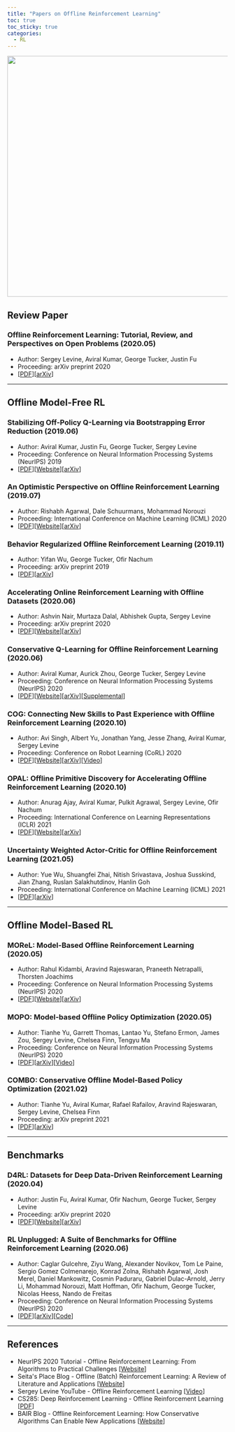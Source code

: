 ```yaml
---
title: "Papers on Offline Reinforcement Learning"
toc: true
toc_sticky: true
categories:
  - RL
---
```


<center> <img src='../../assets/images/offline_rl.png' width="550"> </center>

## Review Paper

### Offline Reinforcement Learning: Tutorial, Review, and Perspectives on Open Problems (2020.05)

- Author: Sergey Levine, Aviral Kumar, George Tucker, Justin Fu
- Proceeding: arXiv preprint 2020
- [[PDF](https://arxiv.org/pdf/2005.01643.pdf)][[arXiv](https://arxiv.org/abs/2005.01643)]

---

## Offline Model-Free RL

### Stabilizing Off-Policy Q-Learning via Bootstrapping Error Reduction (2019.06)

- Author: Aviral Kumar, Justin Fu, George Tucker, Sergey Levine
- Proceeding: Conference on Neural Information Processing Systems (NeurIPS) 2019
- [[PDF](https://arxiv.org/pdf/1906.00949.pdf)][[Website](https://sites.google.com/view/bear-off-policyrl)][[arXiv](https://arxiv.org/abs/1906.00949)]

### An Optimistic Perspective on Offline Reinforcement Learning (2019.07)

- Author: Rishabh Agarwal, Dale Schuurmans, Mohammad Norouzi
- Proceeding: International Conference on Machine Learning (ICML) 2020
- [[PDF](https://arxiv.org/pdf/1907.04543.pdf)][[Website](https://offline-rl.github.io/)][[arXiv](https://arxiv.org/abs/1907.04543)]

### Behavior Regularized Offline Reinforcement Learning (2019.11)

- Author: Yifan Wu, George Tucker, Ofir Nachum
- Proceeding: arXiv preprint 2019
- [[PDF](https://arxiv.org/pdf/1911.11361.pdf)][[arXiv](https://arxiv.org/abs/1911.11361)]

### Accelerating Online Reinforcement Learning with Offline Datasets (2020.06)

- Author: Ashvin Nair, Murtaza Dalal, Abhishek Gupta, Sergey Levine
- Proceeding: arXiv preprint 2020
- [[PDF](https://arxiv.org/pdf/2006.09359.pdf)][[Website](https://awacrl.github.io/)][[arXiv](https://arxiv.org/abs/2006.09359)]

### Conservative Q-Learning for Offline Reinforcement Learning (2020.06)

- Author: Aviral Kumar, Aurick Zhou, George Tucker, Sergey Levine
- Proceeding: Conference on Neural Information Processing Systems (NeurIPS) 2020
- [[PDF](https://proceedings.neurips.cc//paper/2020/file/0d2b2061826a5df3221116a5085a6052-Paper.pdf)][[Website](https://sites.google.com/view/cql-offline-rl)][[arXiv](https://arxiv.org/abs/2006.04779)][[Supplemental](https://proceedings.neurips.cc/paper/2020/file/0d2b2061826a5df3221116a5085a6052-Supplemental.pdf)]

### COG: Connecting New Skills to Past Experience with Offline Reinforcement Learning (2020.10)

- Author: Avi Singh, Albert Yu, Jonathan Yang, Jesse Zhang, Aviral Kumar, Sergey Levine
- Proceeding: Conference on Robot Learning (CoRL) 2020
- [[PDF](https://arxiv.org/pdf/2010.14500.pdf)][[Website](https://sites.google.com/view/cog-rl)][[arXiv](https://arxiv.org/abs/2010.14500)][[Video](https://www.youtube.com/watch?v=6sb31PtpI_s)]

### OPAL: Offline Primitive Discovery for Accelerating Offline Reinforcement Learning (2020.10)

- Author: Anurag Ajay, Aviral Kumar, Pulkit Agrawal, Sergey Levine, Ofir Nachum
- Proceeding: International Conference on Learning Representations (ICLR) 2021
- [[PDF](https://openreview.net/pdf?id=V69LGwJ0lIN)][[Website](https://sites.google.com/view/opal-iclr)][[arXiv](https://arxiv.org/abs/2010.13611)]

### Uncertainty Weighted Actor-Critic for Offline Reinforcement Learning (2021.05)

- Author: Yue Wu, Shuangfei Zhai, Nitish Srivastava, Joshua Susskind, Jian Zhang, Ruslan Salakhutdinov, Hanlin Goh
- Proceeding: International Conference on Machine Learning (ICML) 2021
- [[PDF](https://arxiv.org/pdf/2105.08140.pdf)][[arXiv](https://arxiv.org/abs/2105.08140)]

---

## Offline Model-Based RL

### MOReL: Model-Based Offline Reinforcement Learning (2020.05)

- Author: Rahul Kidambi, Aravind Rajeswaran, Praneeth Netrapalli, Thorsten Joachims
- Proceeding: Conference on Neural Information Processing Systems (NeurIPS) 2020
- [[PDF](https://arxiv.org/pdf/2005.05951.pdf)][[Website](https://sites.google.com/view/morel)][[arXiv](https://arxiv.org/abs/2005.05951)]

### MOPO: Model-based Offline Policy Optimization (2020.05)

- Author: Tianhe Yu, Garrett Thomas, Lantao Yu, Stefano Ermon, James Zou, Sergey Levine, Chelsea Finn, Tengyu Ma
- Proceeding: Conference on Neural Information Processing Systems (NeurIPS) 2020
- [[PDF](https://arxiv.org/pdf/2005.13239.pdf)][[arXiv](https://arxiv.org/abs/2005.13239)][[Video](https://www.youtube.com/watch?v=hTwsxSd0AxU)]

### COMBO: Conservative Offline Model-Based Policy Optimization (2021.02)

- Author: Tianhe Yu, Aviral Kumar, Rafael Rafailov, Aravind Rajeswaran, Sergey Levine, Chelsea Finn
- Proceeding: arXiv preprint 2021
- [[PDF](https://arxiv.org/pdf/2102.08363.pdf)][[arXiv](https://arxiv.org/abs/2102.08363)]

---

## Benchmarks

### D4RL: Datasets for Deep Data-Driven Reinforcement Learning (2020.04)

- Author: Justin Fu, Aviral Kumar, Ofir Nachum, George Tucker, Sergey Levine
- Proceeding: arXiv preprint 2020
- [[PDF](https://arxiv.org/pdf/2004.07219.pdf)][[Website](https://sites.google.com/view/d4rl/home)][[arXiv](https://arxiv.org/abs/2004.07219)]

### RL Unplugged: A Suite of Benchmarks for Offline Reinforcement Learning (2020.06)

- Author: Caglar Gulcehre, Ziyu Wang, Alexander Novikov, Tom Le Paine, Sergio Gomez Colmenarejo, Konrad Zolna, Rishabh Agarwal, Josh Merel, Daniel Mankowitz, Cosmin Paduraru, Gabriel Dulac-Arnold, Jerry Li, Mohammad Norouzi, Matt Hoffman, Ofir Nachum, George Tucker, Nicolas Heess, Nando de Freitas
- Proceeding: Conference on Neural Information Processing Systems (NeurIPS) 2020
- [[PDF](http://128.84.4.34/pdf/2006.13888)][[arXiv](http://128.84.4.34/abs/2006.13888)][[Code](https://github.com/deepmind/deepmind-research/tree/master/rl_unplugged)]

---

## References

- NeurIPS 2020 Tutorial - Offline Reinforcement Learning: From Algorithms to Practical Challenges [[Website](https://sites.google.com/view/offlinerltutorial-neurips2020/home)]
- Seita's Place Blog - Offline (Batch) Reinforcement Learning: A Review of Literature and Applications [[Website](https://danieltakeshi.github.io/2020/06/28/offline-rl/)]
- Sergey Levine YouTube - Offline Reinforcement Learning [[Video](https://www.youtube.com/watch?v=qgZPZREor5I)]
- CS285: Deep Reinforcement Learning - Offline Reinforcement Learning [[PDF](http://rail.eecs.berkeley.edu/deeprlcourse/static/slides/lec-15.pdf)]
- BAIR Blog - Offline Reinforcement Learning: How Conservative Algorithms Can Enable New Applications [[Website](https://bair.berkeley.edu/blog/2020/12/07/offline/)]
